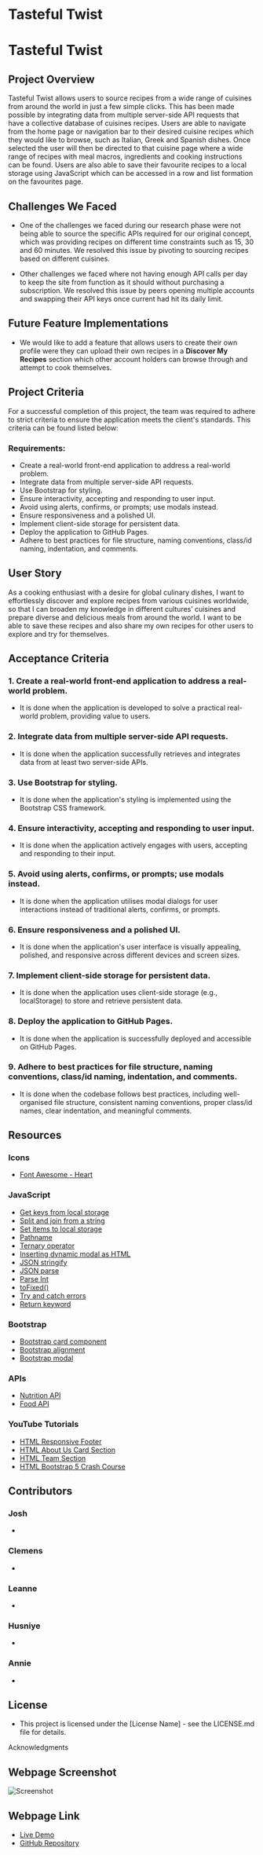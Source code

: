# Tasteful Twist

# Tasteful Twist
## Project Overview
Tasteful Twist allows users to source recipes from a wide range of cuisines from around the world in just a few simple clicks. This has been made possible by integrating data from multiple server-side API requests that have a collective database of cuisines recipes. Users are able to navigate from the home page or navigation bar to their desired cuisine recipes which they would like to browse, such as Italian, Greek and Spanish dishes. Once selected the user will then be directed to that cuisine page where a wide range of recipes with meal macros, ingredients and cooking instructions can be found. Users are also able to save their favourite recipes to a local storage using JavaScript which can be accessed in a row and list formation on the favourites page. 
## Challenges We Faced
-	One of the challenges we faced during our research phase were not being able to source the specific APIs required for our original concept, which was providing recipes on different time constraints such as 15, 30 and 60 minutes. We resolved this issue by pivoting to sourcing recipes based on different cuisines.

-	Other challenges we faced where not having enough API calls per day to keep the site from function as it should without purchasing a subscription. We resolved this issue by peers opening multiple accounts and swapping their API keys once current had hit its daily limit. 
## Future Feature Implementations
-	We would like to add a feature that allows users to create their own profile were they can upload their own recipes in a **Discover My Recipes** section which other account holders can browse through and attempt to cook themselves. 
## Project Criteria 
For a successful completion of this project, the team was required to adhere to strict criteria to ensure the application meets the client's standards. This criteria can be found listed below: 
### Requirements:
-	Create a real-world front-end application to address a real-world problem.
-	Integrate data from multiple server-side API requests.
-	Use Bootstrap for styling.
-	Ensure interactivity, accepting and responding to user input.
-	Avoid using alerts, confirms, or prompts; use modals instead.
-	Ensure responsiveness and a polished UI.
-	Implement client-side storage for persistent data.
-	Deploy the application to GitHub Pages.
-	Adhere to best practices for file structure, naming conventions, class/id naming, indentation, and comments.


## User Story

As a cooking enthusiast with a desire for global culinary dishes, I want to effortlessly discover and explore recipes from various cuisines worldwide, so that I can broaden my knowledge in different cultures’ cuisines and prepare diverse and delicious meals from around the world. I want to be able to save these recipes and also share my own recipes for other users to explore and try for themselves.

## Acceptance Criteria
### 1. Create a real-world front-end application to address a real-world problem.
- It is done when the application is developed to solve a practical real-world problem, providing value to users.

### 2. Integrate data from multiple server-side API requests.
- It is done when the application successfully retrieves and integrates data from at least two server-side APIs.

### 3. Use Bootstrap for styling.
- It is done when the application's styling is implemented using the Bootstrap CSS framework.

### 4. Ensure interactivity, accepting and responding to user input.
- It is done when the application actively engages with users, accepting and responding to their input.

### 5. Avoid using alerts, confirms, or prompts; use modals instead.
- It is done when the application utilises modal dialogs for user interactions instead of traditional alerts, confirms, or prompts.

### 6. Ensure responsiveness and a polished UI.
- It is done when the application's user interface is visually appealing, polished, and responsive across different devices and screen sizes.

### 7. Implement client-side storage for persistent data.
- It is done when the application uses client-side storage (e.g., localStorage) to store and retrieve persistent data.

### 8. Deploy the application to GitHub Pages.
- It is done when the application is successfully deployed and accessible on GitHub Pages.

### 9. Adhere to best practices for file structure, naming conventions, class/id naming, indentation, and comments.
- It is done when the codebase follows best practices, including well-organised file structure, consistent naming conventions, proper class/id names, clear indentation, and meaningful comments.

## Resources

### Icons
- [Font Awesome - Heart](https://fontawesome.com/search?q=heart&o=r)

### JavaScript
- [Get keys from local storage](https://developer.mozilla.org/en-US/docs/Web/JavaScript/Reference/Global_Objects/Object/keys)
- [Split and join from a string](https://www.scaler.com/topics/javascript-remove-character-from-string/)
- [Set items to local storage](https://www.w3schools.com/jsref/met_storage_setitem.asp)
- [Pathname](https://developer.mozilla.org/en-US/docs/Web/API/Location/pathname)
- [Ternary operator](https://developer.mozilla.org/en-US/docs/Web/JavaScript/Reference/Operators/Conditional_operator)
- [Inserting dynamic modal as HTML](https://developer.mozilla.org/en-US/docs/Web/API/Element/insertAdjacentHTML)
- [JSON stringify](https://developer.mozilla.org/en-US/docs/Web/JavaScript/Reference/Global_Objects/JSON/stringify)
- [JSON parse](https://developer.mozilla.org/en-US/docs/Web/JavaScript/Reference/Global_Objects/JSON/parse)
- [Parse Int](https://www.w3schools.com/jsref/jsref_parseint.asp)
- [toFixed()](https://developer.mozilla.org/en-US/docs/Web/JavaScript/Reference/Global_Objects/Number/toFixed)
- [Try and catch errors](https://developer.mozilla.org/en-US/docs/Web/JavaScript/Reference/Statements/try...catch)
- [Return keyword](https://developer.mozilla.org/en-US/docs/Web/JavaScript/Reference/Statements/return)

### Bootstrap
- [Bootstrap card component](https://getbootstrap.com/docs/5.3/components/card/)
- [Bootstrap alignment](https://getbootstrap.com/docs/5.3/utilities/flex/#justify-content)
- [Bootstrap modal](https://getbootstrap.com/docs/5.3/components/modal/)

### APIs
- [Nutrition API](https://rapidapi.com/apininjas/api/nutrition-by-api-ninjas)
- [Food API](https://rapidapi.com/zilinskivan/api/food-recipes-with-images)

### YouTube Tutorials
- [HTML Responsive Footer](https://www.youtube.com/watch?v=dfI2LTofPW8)
- [HTML About Us Card Section](https://www.youtube.com/watch?v=IdVECN9-D1Y)
- [HTML Team Section](https://www.youtube.com/watch?v=BLgkEUHWrFg&t=610s)
- [HTML Bootstrap 5 Crash Course](https://www.youtube.com/watch?v=4sosXZsdy-s&t=1364s)


## Contributors

### Josh 
-
### Clemens
- 
### Leanne
- 
### Husniye
- 
### Annie
- 


## License

- This project is licensed under the [License Name] - see the LICENSE.md file for details.

Acknowledgments

## Webpage Screenshot

![Screenshot](path/to/screenshot.png)

## Webpage Link

- [Live Demo](https://your-live-demo-link)
- [GitHub Repository](https://link-to-github-repo)

